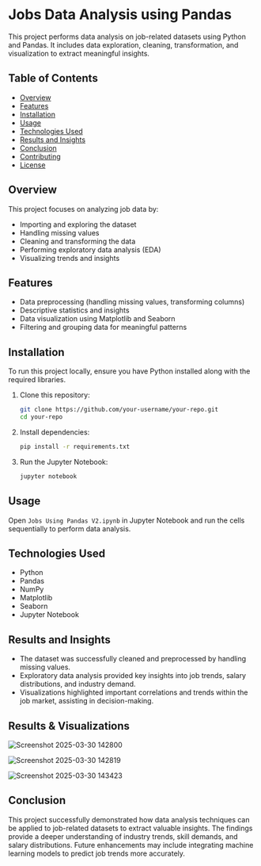 # Jobs Data Analysis using Pandas

This project performs data analysis on job-related datasets using Python and Pandas. It includes data exploration, cleaning, transformation, and visualization to extract meaningful insights.

## Table of Contents
- [Overview](#overview)
- [Features](#features)
- [Installation](#installation)
- [Usage](#usage)
- [Technologies Used](#technologies-used)
- [Results and Insights](#results-and-insights)
- [Conclusion](#conclusion)
- [Contributing](#contributing)
- [License](#license)

## Overview
This project focuses on analyzing job data by:
- Importing and exploring the dataset
- Handling missing values
- Cleaning and transforming the data
- Performing exploratory data analysis (EDA)
- Visualizing trends and insights

## Features
- Data preprocessing (handling missing values, transforming columns)
- Descriptive statistics and insights
- Data visualization using Matplotlib and Seaborn
- Filtering and grouping data for meaningful patterns

## Installation
To run this project locally, ensure you have Python installed along with the required libraries.

1. Clone this repository:
   ```bash
   git clone https://github.com/your-username/your-repo.git
   cd your-repo
   ```
2. Install dependencies:
   ```bash
   pip install -r requirements.txt
   ```
3. Run the Jupyter Notebook:
   ```bash
   jupyter notebook
   ```

## Usage
Open `Jobs Using Pandas V2.ipynb` in Jupyter Notebook and run the cells sequentially to perform data analysis.

## Technologies Used
- Python
- Pandas
- NumPy
- Matplotlib
- Seaborn
- Jupyter Notebook

## Results and Insights
- The dataset was successfully cleaned and preprocessed by handling missing values.
- Exploratory data analysis provided key insights into job trends, salary distributions, and industry demand.
- Visualizations highlighted important correlations and trends within the job market, assisting in decision-making.

## Results & Visualizations
![Screenshot 2025-03-30 142800](https://github.com/user-attachments/assets/d7616b6a-a5e3-44c4-9c7b-af6ec1e8822c)

![Screenshot 2025-03-30 142819](https://github.com/user-attachments/assets/f4c974da-fe85-4642-9820-79e5b1124094)

![Screenshot 2025-03-30 143423](https://github.com/user-attachments/assets/f311aa42-badd-4692-ac6d-e61b8852945d)

## Conclusion
This project successfully demonstrated how data analysis techniques can be applied to job-related datasets to extract valuable insights. The findings provide a deeper understanding of industry trends, skill demands, and salary distributions. Future enhancements may include integrating machine learning models to predict job trends more accurately.
